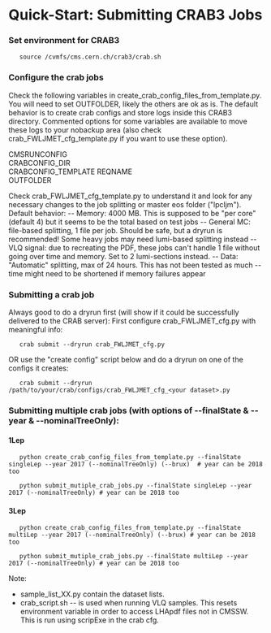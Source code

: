 # Quick-Start: Submitting CRAB3 Jobs

### Set environment for CRAB3

       source /cvmfs/cms.cern.ch/crab3/crab.sh

### Configure the crab jobs

Check the following variables in create_crab_config_files_from_template.py. You will need to set OUTFOLDER, likely the others are ok as is.
The default behavior is to create crab configs and store logs inside this CRAB3 directory. Commented options for some variables are available to move these logs to your nobackup area (also check crab_FWLJMET_cfg_template.py if you want to use these option). 

CMSRUNCONFIG        
CRABCONFIG_DIR      
CRABCONFIG_TEMPLATE 
REQNAME             
OUTFOLDER           

Check crab_FWLJMET_cfg_template.py to understand it and look for any necessary changes to the job splitting or master eos folder ("lpcljm").
Default behavior:
  -- Memory: 4000 MB. This is supposed to be "per core" (default 4) but it seems to be the total based on test jobs
  -- General MC: file-based splitting, 1 file per job. Should be safe, but a dryrun is recommended! Some heavy jobs may need lumi-based splitting instead
  -- VLQ signal: due to recreating the PDF, these jobs can't handle 1 file without going over time and memory. Set to 2 lumi-sections instead. 
  -- Data: "Automatic" splitting, max of 24 hours. This has not been tested as much -- time might need to be shortened if memory failures appear

### Submitting a crab job

Always good to do a dryrun first (will show if it could be successfully delivered to the CRAB server):
First configure crab_FWLJMET_cfg.py with meaningful info: 

       crab submit --dryrun crab_FWLJMET_cfg.py

OR use the "create config" script below and do a dryrun on one of the configs it creates:

       crab submit --dryrun /path/to/your/crab/configs/crab_FWLJMET_cfg_<your dataset>.py


### Submitting multiple crab jobs (with options of --finalState & --year & --nominalTreeOnly): 

#### 1Lep

       python create_crab_config_files_from_template.py --finalState singleLep --year 2017 (--nominalTreeOnly) (--brux)  # year can be 2018 too

       python submit_mutiple_crab_jobs.py --finalState singleLep --year 2017 (--nominalTreeOnly) # year can be 2018 too

#### 3Lep

       python create_crab_config_files_from_template.py --finalState multiLep --year 2017 (--nominalTreeOnly) (--brux) # year can be 2018 too

       python submit_mutiple_crab_jobs.py --finalState multiLep --year 2017 (--nominalTreeOnly) # year can be 2018 too


Note:
 * sample_list_XX.py contain the dataset lists.
 * crab_script.sh -- is used when running VLQ samples. This resets environment variable in order to access LHApdf files not in CMSSW. This is run using scripExe in the crab cfg.

